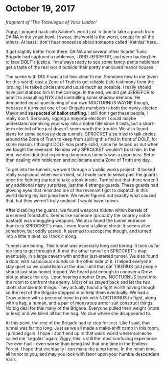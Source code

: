 # October 19, 2017

_fragment of 'The Travelogue of Varis Liadon'_

Ziggy, I popped back into Sabine's world just in time to take a punch from DAINA
in the yeast bowl. I swear, this world is the worst, except for all the others.
At least I don't hear nonsense about someone called 'Katniss' here...

It got slightly better from there. DAINA and several other Scarlet Tunic Brigade
had captured a nobleman, LORD JERREFOR, and were hauling him to face DOLF's
justice. I'm always ready to see some fancy-pants nobleman get a taste of the
real world outside their pretty manicured manor houses.

The scene with DOLF was a lot less clear to me. Someone new to me (even for this
world) cast a Zone of Truth to get reliable (ish) testimony from the lordling.
He talked circles around us as much as possible. I really should have just
stabbed him in the carriage. In the end, we did get JERREFOR to admit to
assaulting NYX and controlling some shadow demons. He demanded equal questioning
of our own NOCTURNUS WAYNE though, because it turns out one of our Brigade
members is both the newly-elected Mayor and **suspected of ballot stuffing**. I
still don't get these people, I really don't. Seriously, rigging a *mayoral*
election? I could maybe understand conniving your way into a noble title since
it lasts, but a short-term elected office just doesn't seem worth the trouble.
We also found plans for some seriously deep tunnels. SPROCKET also tried to talk
circles around the Zone of Truth to keep from spilling this find in front of
DOLF, for some reason. I thought DOLF was pretty solid, since he helped us out
when we fought the revenant. No idea why SPROCKET wouldn't trust him. In the
end, we decided that exploring dangerous tunnels was a good idea. Better than
dealing with noblemen and politicians and a Zone of Truth any day.
 
To get into the tunnels, we went through a 'public works project'. It looked
really suspicious when we arrived, so I made sure to sneak past the guards once
the fighting started to take a look inside. Turned out that there weren't any
additional nasty surprises, just the 4 strange guards. These guards had glowing
eyes that reminded me of the revenant I got to dispatch in this world during my
last jump here. We never figured out exactly what caused that, but they weren't
truly undead. I would have known. 

After disabling the guards, we found weapons hidden within barrels of preserved
foodstuffs. Seems like someone (probably the smarmy noble bastard) was smuggling
weapons. We also found the tunnel entrance thanks to SPROCKET's map. I even
found a talking shrub. It seems alive somehow, but oddly scared. It seemed to
accept me though, and turned into a little trinket, so I took it along.

Tunnels are boring. This tunnel was especially long and boring. It took us far
too long to get through it. It met the other tunnel on SPROCKET's map
eventually, in a large cavern with another just-started tunnel. We also found a
door, with suspicious sounds on the other side of it. I helped everyone stay
quiet so we could listen at the door until that oaf TIBERIUS (old people should
just stay home) tripped. We heard just enough to uncover a Drow plot to attack
the city. Upon hearing another Drow, NOCTURNUS burst into the room to confront
the enemy. Most of us stayed back and let the two idiots stumble into things.
They actually found a fight worth having though, so the rest of the Brigade
stepped in to help them eventually. We had a Drow prince with a personal bone to
pick with NOCTURNUS to fight, along with a hag, a human, and a pair of monstrous
armor suit construct things. No big deal for this many of the Brigade. Everyone
pulled their weight (more or less) and we killed all but the hag. No clue where
she disappeared to.

At this point, the rest of the Brigade had to stop for rest. Like I said, that
tunnel was far too long. Just as we all made a make-shift camp in this room, I
jumped again. I hope I don't end up in that weird world where someone called me
'Legolas' again. Ziggy, this is still the most confusing experience I've ever
had - even worse than being lost that one time in the Endless Forest. I hope
that eventually I can make the jump home. In the mean time, all honor to you,
and may you look with favor upon your humble descendant Varis.
